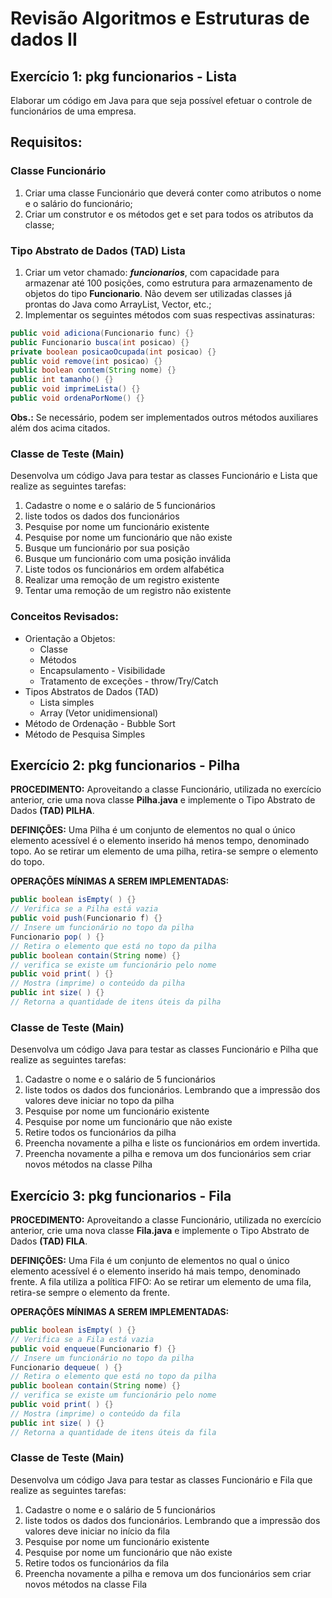 # Revisão Algoritmos e Estruturas de dados II

## Exercício 1: pkg funcionarios - Lista
Elaborar um código em Java para que seja possível efetuar o controle de funcionários de uma empresa.

## Requisitos:

### Classe Funcionário
1. Criar uma classe Funcionário que deverá conter como atributos o nome e o salário do funcionário;
2. Criar um construtor e os métodos get e set para todos os atributos da classe;

### Tipo Abstrato de Dados (TAD) Lista
1. Criar um vetor chamado: ***funcionarios***, com capacidade para armazenar até 100 posições, como estrutura para armazenamento de objetos do tipo **Funcionario**. Não devem ser utilizadas classes já prontas do Java como ArrayList, Vector, etc.;
2. Implementar os seguintes métodos com suas respectivas assinaturas:
````JAVA
public void adiciona(Funcionario func) {}
public Funcionario busca(int posicao) {}
private boolean posicaoOcupada(int posicao) {}
public void remove(int posicao) {}
public boolean contem(String nome) {}
public int tamanho() {}
public void imprimeLista() {}
public void ordenaPorNome() {}
````
**Obs.:** Se necessário, podem ser implementados outros métodos auxiliares além dos acima citados.

### Classe de Teste (Main)

Desenvolva um código Java para testar as classes Funcionário e Lista que realize as seguintes tarefas:

1. Cadastre o nome e o salário de 5 funcionários
2. liste todos os dados dos funcionários
3. Pesquise por nome um funcionário existente
4. Pesquise por nome um funcionário que não existe
5. Busque um funcionário por sua posição
6. Busque um funcionário com uma posição inválida
7. Liste todos os funcionários em ordem alfabética
8. Realizar uma remoção de um registro existente
9. Tentar uma remoção de um registro não existente

### Conceitos Revisados:

- Orientação a Objetos:
    - Classe
    - Métodos
    - Encapsulamento - Visibilidade
    - Tratamento de exceções - throw/Try/Catch
- Tipos Abstratos de Dados (TAD)
    - Lista simples
    - Array (Vetor unidimensional)
- Método de Ordenação - Bubble Sort
- Método de Pesquisa Simples

## Exercício 2: pkg funcionarios - Pilha

**PROCEDIMENTO:** Aproveitando a classe Funcionário, utilizada no exercício anterior, crie uma nova classe **Pilha.java** e implemente o Tipo Abstrato de Dados **(TAD) PILHA**.

**DEFINIÇÕES:** Uma Pilha é um conjunto de elementos no qual o único elemento acessível é o elemento inserido há menos tempo, denominado topo. Ao se retirar um elemento de uma pilha, retira-se sempre o elemento do topo.

**OPERAÇÕES MÍNIMAS A SEREM IMPLEMENTADAS:**
```JAVA
public boolean isEmpty( ) {}
// Verifica se a Pilha está vazia
public void push(Funcionario f) {}
// Insere um funcionário no topo da pilha
Funcionario pop( ) {}
// Retira o elemento que está no topo da pilha
public boolean contain(String nome) {}
// verifica se existe um funcionário pelo nome
public void print( ) {}
// Mostra (imprime) o conteúdo da pilha
public int size( ) {}
// Retorna a quantidade de itens úteis da pilha
```

### Classe de Teste (Main)

Desenvolva um código Java para testar as classes Funcionário e Pilha que realize as seguintes tarefas:

1. Cadastre o nome e o salário de 5 funcionários
2. liste todos os dados dos funcionários. Lembrando que a impressão dos valores deve iniciar no topo da pilha
3. Pesquise por nome um funcionário existente
4. Pesquise por nome um funcionário que não existe
5. Retire todos os funcionários da pilha
6. Preencha novamente a pilha e liste os funcionários em ordem invertida.
7. Preencha novamente a pilha e remova um dos funcionários sem criar novos métodos na classe Pilha

## Exercício 3: pkg funcionarios - Fila

**PROCEDIMENTO:** Aproveitando a classe Funcionário, utilizada no exercício anterior, crie uma nova classe **Fila.java** e implemente o Tipo Abstrato de Dados **(TAD) FILA**.

**DEFINIÇÕES:** Uma Fila é um conjunto de elementos no qual o único elemento acessível é o elemento inserido há mais tempo, denominado frente. A fila utiliza a política FIFO: Ao se retirar um elemento de uma fila, retira-se sempre o elemento da frente.

**OPERAÇÕES MÍNIMAS A SEREM IMPLEMENTADAS:**
```JAVA
public boolean isEmpty( ) {}
// Verifica se a Fila está vazia
public void enqueue(Funcionario f) {}
// Insere um funcionário no topo da pilha
Funcionario dequeue( ) {}
// Retira o elemento que está no topo da pilha
public boolean contain(String nome) {}
// verifica se existe um funcionário pelo nome
public void print( ) {}
// Mostra (imprime) o conteúdo da fila
public int size( ) {}
// Retorna a quantidade de itens úteis da fila
```

### Classe de Teste (Main)

Desenvolva um código Java para testar as classes Funcionário e Fila que realize as seguintes tarefas:

1. Cadastre o nome e o salário de 5 funcionários
2. liste todos os dados dos funcionários. Lembrando que a impressão dos valores deve iniciar no início da fila
3. Pesquise por nome um funcionário existente
4. Pesquise por nome um funcionário que não existe
5. Retire todos os funcionários da fila
6. Preencha novamente a pilha e remova um dos funcionários sem criar novos métodos na classe Fila





